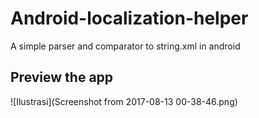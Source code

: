 # Android-localization-helper
A simple parser and comparator to string.xml in android 

Preview the app
----
![Ilustrasi](Screenshot from 2017-08-13 00-38-46.png)
